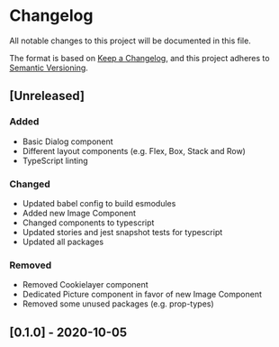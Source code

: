 # Changelog

All notable changes to this project will be documented in this file.

The format is based on [Keep a Changelog](https://keepachangelog.com/en/1.0.0/),
and this project adheres to [Semantic Versioning](https://semver.org/spec/v2.0.0.html).

## [Unreleased]

### Added

- Basic Dialog component
- Different layout components (e.g. Flex, Box, Stack and Row)
- TypeScript linting

### Changed

- Updated babel config to build esmodules
- Added new Image Component
- Changed components to typescript
- Updated stories and jest snapshot tests for typescript
- Updated all packages

### Removed

- Removed Cookielayer component
- Dedicated Picture component in favor of new Image Component
- Removed some unused packages (e.g. prop-types)

## [0.1.0] - 2020-10-05
